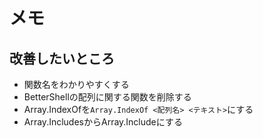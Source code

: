 # メモ

## 改善したいところ

- 関数名をわかりやすくする
- BetterShellの配列に関する関数を削除する
- Array.IndexOfを`Array.IndexOf <配列名> <テキスト>`にする
- Array.IncludesからArray.Includeにする

